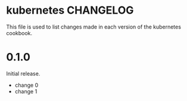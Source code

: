 # kubernetes CHANGELOG

This file is used to list changes made in each version of the kubernetes cookbook.

# 0.1.0

Initial release.

- change 0
- change 1

